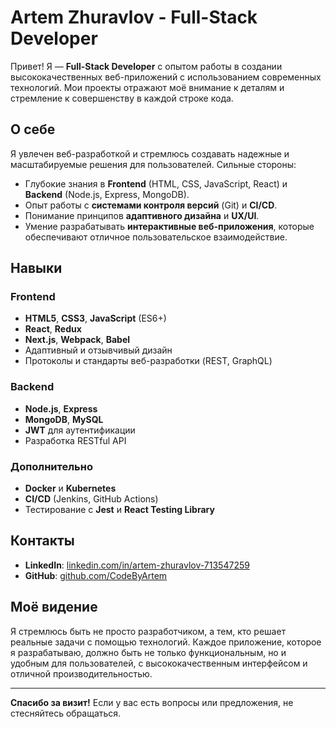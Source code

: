 # Artem Zhuravlov - Full-Stack Developer

Привет! Я — **Full-Stack Developer** с опытом работы в создании высококачественных веб-приложений с использованием современных технологий. Мои проекты отражают моё внимание к деталям и стремление к совершенству в каждой строке кода.

## О себе

Я увлечен веб-разработкой и стремлюсь создавать надежные и масштабируемые решения для пользователей. Сильные стороны:

- Глубокие знания в **Frontend** (HTML, CSS, JavaScript, React) и **Backend** (Node.js, Express, MongoDB).
- Опыт работы с **системами контроля версий** (Git) и **CI/CD**.
- Понимание принципов **адаптивного дизайна** и **UX/UI**.
- Умение разрабатывать **интерактивные веб-приложения**, которые обеспечивают отличное пользовательское взаимодействие.

## Навыки

### Frontend

- **HTML5**, **CSS3**, **JavaScript** (ES6+)
- **React**, **Redux**
- **Next.js**, **Webpack**, **Babel**
- Адаптивный и отзывчивый дизайн
- Протоколы и стандарты веб-разработки (REST, GraphQL)

### Backend

- **Node.js**, **Express**
- **MongoDB**, **MySQL**
- **JWT** для аутентификации
- Разработка RESTful API

### Дополнительно

- **Docker** и **Kubernetes**
- **CI/CD** (Jenkins, GitHub Actions)
- Тестирование с **Jest** и **React Testing Library**

## Контакты


- **LinkedIn**: [linkedin.com/in/artem-zhuravlov-713547259](https://www.linkedin.com/in/artem-zhuravlov-713547259/)
- **GitHub**: [github.com/CodeByArtem](https://github.com/CodeByArtem)

## Моё видение

Я стремлюсь быть не просто разработчиком, а тем, кто решает реальные задачи с помощью технологий. Каждое приложение, которое я разрабатываю, должно быть не только функциональным, но и удобным для пользователей, с высококачественным интерфейсом и отличной производительностью.

---

**Спасибо за визит!** Если у вас есть вопросы или предложения, не стесняйтесь обращаться.
